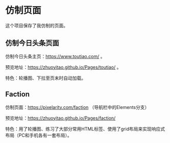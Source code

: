 # 仿制页面
这个项目保存了我仿制的页面。
## 仿制今日头条页面
仿制今日头条主页：https://www.toutiao.com/ 。

预览地址：https://zhuoyitao.github.io/Pages/toutiao/ 。

特色：轮播图、下拉至页末时自动加载。

## Faction
仿制页面：https://pixelarity.com/faction （导航栏中的Elements分支）

预览地址：https://zhuoyitao.github.io/Pages/faction/

特色：用了轮播图、练习了大部分常用HTML标签、使用了grid布局来实现响应式布局（PC和手机各有一套布局）。